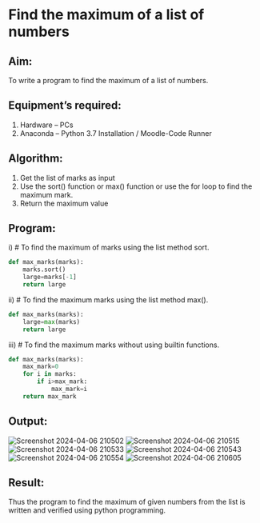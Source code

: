 # Find the maximum of a list of numbers
## Aim:
To write a program to find the maximum of a list of numbers.
## Equipment’s required:
1.	Hardware – PCs
2.	Anaconda – Python 3.7 Installation / Moodle-Code Runner
## Algorithm:
1.	Get the list of marks as input
2.	Use the sort() function or max() function or use the for loop to find the maximum mark.
3.	Return the maximum value
## Program:

i)	# To find the maximum of marks using the list method sort.
```Python
def max_marks(marks):
    marks.sort()
    large=marks[-1]
    return large
```

ii)	# To find the maximum marks using the list method max().
```Python
def max_marks(marks):
    large=max(marks)
    return large

```

iii) # To find the maximum marks without using builtin functions.
```Python
def max_marks(marks):
    max_mark=0
    for i in marks:
        if i>max_mark:
            max_mark=i
    return max_mark
```



## Output:
![Screenshot 2024-04-06 210502](https://github.com/SanjaiOfficial/FindMaximum/assets/151763180/07022f6b-0693-497c-995d-e72648b4f3f1)
![Screenshot 2024-04-06 210515](https://github.com/SanjaiOfficial/FindMaximum/assets/151763180/8e21b828-1b35-45d1-ae51-0a2fccfad3e6)
![Screenshot 2024-04-06 210533](https://github.com/SanjaiOfficial/FindMaximum/assets/151763180/ddd82f5b-02b9-486f-8302-437e5ad2aa55)
![Screenshot 2024-04-06 210543](https://github.com/SanjaiOfficial/FindMaximum/assets/151763180/e35d8d73-7fd4-4786-ae08-8cc06922bfab)
![Screenshot 2024-04-06 210554](https://github.com/SanjaiOfficial/FindMaximum/assets/151763180/30e8d951-6386-4b34-8d07-f3e47c23ecba)
![Screenshot 2024-04-06 210605](https://github.com/SanjaiOfficial/FindMaximum/assets/151763180/3423c148-6826-4231-bd28-9038f95ea857)

## Result:
Thus the program to find the maximum of given numbers from the list is written and verified using python programming.
